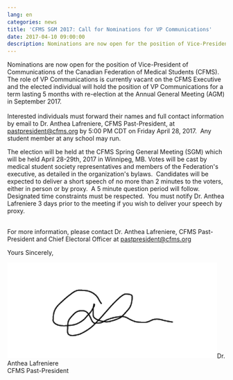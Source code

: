 ```yaml
---
lang: en
categories: news
title: 'CFMS SGM 2017: Call for Nominations for VP Communications'
date: 2017-04-10 09:00:00
description: Nominations are now open for the position of Vice-President Communications of the Canadian Federation of Medical Students (CFMS).
---
```



Nominations are now open for the position of Vice-President of Communications of the Canadian Federation of Medical Students (CFMS).  The role of VP Communications is currently vacant on the CFMS Executive and the elected individual will hold the position of VP Communications for a term lasting 5 months with re-election at the Annual General Meeting (AGM) in September 2017.
<br>
<br>Interested individuals must forward their names and full contact information by email to Dr. Anthea Lafreniere, CFMS Past-President, at [pastpresident@cfms.org](javascript:void(location.href='mailto:'+String.fromCharCode(112,97,115,116,112,114,101,115,105,100,101,110,116,64,99,102,109,115,46,111,114,103)+'?subject=Call%20for%20Nominations%20for%20CFMS%20VP%20Communications')) by 5:00 PM CDT on Friday April 28, 2017.  Any student member at any school may run.

The election will be held at the CFMS Spring General Meeting (SGM) which will be held April 28-29th, 2017 in Winnipeg, MB. Votes will be cast by medical student society representatives and members of the Federation's executive, as detailed in the organization's bylaws.  Candidates will be expected to deliver a short speech of no more than 2 minutes to the voters, either in person or by proxy.  A 5 minute question period will follow.  Designated time constraints must be respected.  You must notify Dr. Anthea Lafreniere 3 days prior to the meeting if you wish to deliver your speech by proxy.

<br>For more information, please contact Dr. Anthea Lafreniere, CFMS Past-President and Chief Electoral Officer at [pastpresident@cfms.org](javascript:void(location.href='mailto:'+String.fromCharCode(112,97,115,116,112,114,101,115,105,100,101,110,116,64,99,102,109,115,46,111,114,103)+'?subject=Call%20for%20Nominations%20for%20CFMS%20VP%20Communications'))

Yours Sincerely,

![](/uploads/versions/anthea-signature---x----484-221x---.png)Dr. Anthea Lafreniere
<br>CFMS Past-President